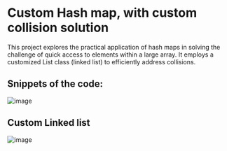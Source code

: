 # Custom Hash map, with custom collision solution

This project explores the practical application of hash maps in solving the challenge of quick access to elements within a large array. It employs a customized List class (linked list) to efficiently address collisions.

## Snippets of the code:
![image](https://github.com/AnteDev00/Hash-map/assets/151842550/253be64b-2fed-47eb-99d4-40a31c0c922b)

## Custom Linked list
![image](https://github.com/AnteDev00/Hash-map/assets/151842550/63344f3e-9361-48aa-9df4-480d4a673142)

